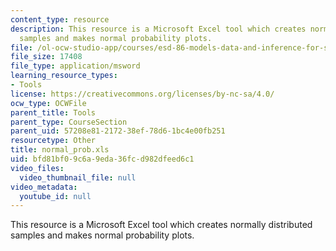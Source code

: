 ```yaml
---
content_type: resource
description: This resource is a Microsoft Excel tool which creates normally distributed
  samples and makes normal probability plots.
file: /ol-ocw-studio-app/courses/esd-86-models-data-and-inference-for-socio-technical-systems-spring-2007/bfd81bf09c6a9eda36fcd982dfeed6c1_normal_prob.xls
file_size: 17408
file_type: application/msword
learning_resource_types:
- Tools
license: https://creativecommons.org/licenses/by-nc-sa/4.0/
ocw_type: OCWFile
parent_title: Tools
parent_type: CourseSection
parent_uid: 57208e81-2172-38ef-78d6-1bc4e00fb251
resourcetype: Other
title: normal_prob.xls
uid: bfd81bf0-9c6a-9eda-36fc-d982dfeed6c1
video_files:
  video_thumbnail_file: null
video_metadata:
  youtube_id: null
---
```

This resource is a Microsoft Excel tool which creates normally distributed samples and makes normal probability plots.